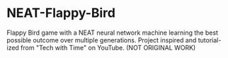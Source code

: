 # NEAT-Flappy-Bird
Flappy Bird game with a NEAT neural network machine learning the best possible outcome over multiple generations. Project inspired and tutorial-ized from "Tech with Time" on YouTube. (NOT ORIGINAL WORK)
